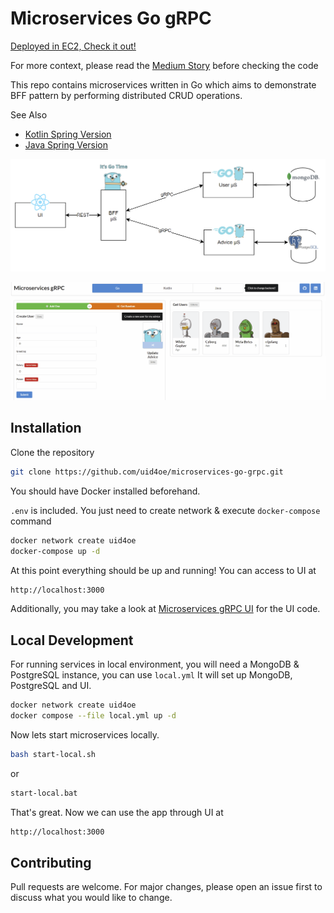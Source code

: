 # Microservices Go gRPC

[Deployed in EC2, Check it out!](http://ec2-18-192-156-217.eu-central-1.compute.amazonaws.com/)

For more context, please read the [Medium Story](https://itnext.io/bff-pattern-with-go-microservices-using-rest-grpc-87d269bc2434) before checking the code


This repo contains microservices written in Go which aims to demonstrate BFF pattern by performing distributed CRUD operations.

See Also
- [Kotlin Spring Version](https://github.com/uid4oe/microservices-kotlin-grpc/)
- [Java Spring Version](https://github.com/uid4oe/microservices-java-grpc/)

![](./go.png)

![](./ui.gif)


## Installation
Clone the repository
```bash
git clone https://github.com/uid4oe/microservices-go-grpc.git
```

You should have Docker installed beforehand.

`.env` is included. You just need to create network & execute `docker-compose` command

```bash
docker network create uid4oe
docker-compose up -d
```

At this point everything should be up and running! You can access to UI at 

```bash
http://localhost:3000
```

Additionally, you may take a look at [Microservices gRPC UI](https://github.com/uid4oe/microservices-grpc-ui/) for the UI code.

## Local Development
For running services in local environment, you will need a MongoDB & PostgreSQL instance, you can use `local.yml`
It will set up MongoDB, PostgreSQL and UI.

```bash
docker network create uid4oe
docker compose --file local.yml up -d
```

Now lets start microservices locally.
```bash
bash start-local.sh
```
or 
```bash
start-local.bat
```

That's great. Now we can use the app through UI at

```bash
http://localhost:3000
```

## Contributing
Pull requests are welcome. For major changes, please open an issue first to discuss what you would like to change.


